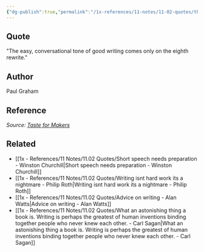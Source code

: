 ```yaml
---
{"dg-publish":true,"permalink":"/1x-references/11-notes/11-02-quotes/the-easy-conversational-tone-of-good-writing-comes-only-on-the-eighth-rewrite-paul-graham/","title":"The easy, conversational tone of good writing comes only on the eighth rewrite - Paul Graham","created":"2024-11-25T08:13:10.323+03:00","updated":"2024-12-03T22:30:49.264+03:00"}
---
```



## Quote
"The easy, conversational tone of good writing comes only on the eighth rewrite."

## Author
Paul Graham

## Reference
_Source:_ [_Taste for Makers_](https://click.convertkit-mail4.com/gku6zxr00lu5hdvml0ouzi8nol999bm/e0hph7h0r2v63zu8/aHR0cHM6Ly9wYXVsZ3JhaGFtLmNvbS90YXN0ZS5odG1s)​[​](https://click.convertkit-mail4.com/gku6zxr00lu5hdvml0ouzi8nol999bm/7qh7h8honmlq2gcz/aHR0cHM6Ly9hbXpuLnRvLzNVb3BNelg=)_​_

## Related
- [[1x - References/11 Notes/11.02 Quotes/Short speech needs preparation - Winston Churchill\|Short speech needs preparation - Winston Churchill]]
- [[1x - References/11 Notes/11.02 Quotes/Writing isnt hard work its a nightmare - Philip Roth\|Writing isnt hard work its a nightmare - Philip Roth]]
- [[1x - References/11 Notes/11.02 Quotes/Advice on writing - Alan Watts\|Advice on writing - Alan Watts]]
- [[1x - References/11 Notes/11.02 Quotes/What an astonishing thing a book is. Writing is perhaps the greatest of human inventions binding together people who never knew each other. - Carl Sagan\|What an astonishing thing a book is. Writing is perhaps the greatest of human inventions binding together people who never knew each other. - Carl Sagan]]